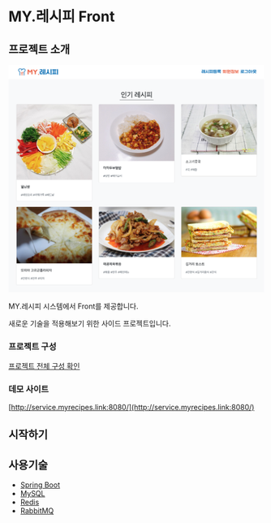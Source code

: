 # MY.레시피 Front

## 프로젝트 소개

![screenshot](screenshot.png)

MY.레시피 시스템에서 Front를 제공합니다.

새로운 기술을 적용해보기 위한 사이드 프로젝트입니다.

### 프로젝트 구성

[프로젝트 전체 구성 확인](https://jsyang-dev.github.io/2019/12/19/myrecipes.html)

### 데모 사이트 

[http://service.myrecipes.link:8080/](http://service.myrecipes.link:8080/)

## 시작하기

## 사용기술

* [Spring Boot](https://spring.io/projects/spring-boot)
* [MySQL](https://www.mysql.com/)
* [Redis](https://redis.io/)
* [RabbitMQ](https://www.rabbitmq.com/)
